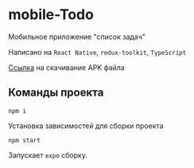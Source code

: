 # mobile-Todo

Мобильное приложение "список задач"

Написано на `React Native`, `redux-toolkit`, `TypeScript`

[Ссылка](https://expo.dev/artifacts/eas/cmFscDBLhirntw21VCxhkY.apk) на скачивание APK файла

## Команды проекта

`npm i`

Установка зависимостей для сборки проекта

`npm start`

Запускает `expo` сборку.
